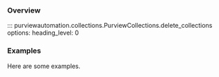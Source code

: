 ### Overview
::: purviewautomation.collections.PurviewCollections.delete_collections
    options:
        heading_level: 0

### Examples
Here are some examples. 